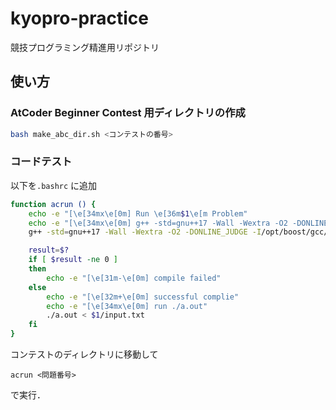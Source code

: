 # kyopro-practice

競技プログラミング精進用リポジトリ

## 使い方

### AtCoder Beginner Contest 用ディレクトリの作成
```bash
bash make_abc_dir.sh <コンテストの番号>
```

### コードテスト

以下を`.bashrc` に追加

```bash
function acrun () {
    echo -e "[\e[34mx\e[0m] Run \e[36m$1\e[m Problem"
    echo -e "[\e[34mx\e[0m] g++ -std=gnu++17 -Wall -Wextra -O2 -DONLINE_JUDGE -I/opt/boost/gcc/include -L/opt/boost/gcc/lib -I/opt/ac-library -o $1/a.out $1/Main.cpp"
    g++ -std=gnu++17 -Wall -Wextra -O2 -DONLINE_JUDGE -I/opt/boost/gcc/include -L/opt/boost/gcc/lib -I/opt/ac-library -o $1/a.out $1/Main.cpp

    result=$?
    if [ $result -ne 0 ]
    then
        echo -e "[\e[31m-\e[0m] compile failed"
    else
        echo -e "[\e[32m+\e[0m] successful complie"
        echo -e "[\e[34mx\e[0m] run ./a.out"
        ./a.out < $1/input.txt
    fi
}
```
コンテストのディレクトリに移動して
```
acrun <問題番号>
```
で実行．
